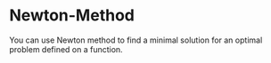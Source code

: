 # Newton-Method
You can use Newton method to find a minimal solution for an optimal problem defined on a function. 
